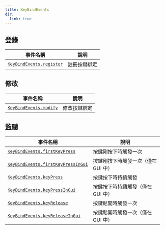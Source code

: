 ```yaml
---
title: KeyBindEvents
dir:
  link: true
---
```


## 登錄 <StartupSide/>

| 事件名稱                             | 說明         |
| ------------------------------------ | ------------ |
| [`KeyBindEvents.register`][register] | 註冊按鍵綁定 |

[register]: ./register

## 修改 <StartupSide/>

| 事件名稱                         | 說明         |
| -------------------------------- | ------------ |
| [`KeyBindEvents.modify`][modify] | 修改按鍵綁定 |

[modify]: ./modify

## 監聽 <ClientSide/>

| 事件名稱                                  | 說明                                |
| ----------------------------------------- | ----------------------------------- |
| [`KeyBindEvents.firstKeyPress`][key]      | 按鍵剛按下時觸發一次                |
| [`KeyBindEvents.firstKeyPressInGui`][key] | 按鍵剛按下時觸發一次（僅在 GUI 中） |
| [`KeyBindEvents.keyPress`][key]           | 按鍵按下時持續觸發                  |
| [`KeyBindEvents.keyPressInGui`][key]      | 按鍵按下時持續觸發（僅在 GUI 中）   |
| [`KeyBindEvents.keyRelease`][key]         | 按鍵鬆開時觸發一次                  |
| [`KeyBindEvents.keyReleaseInGui`][key]    | 按鍵鬆開時觸發一次（僅在 GUI 中）   |

[key]: ./key
